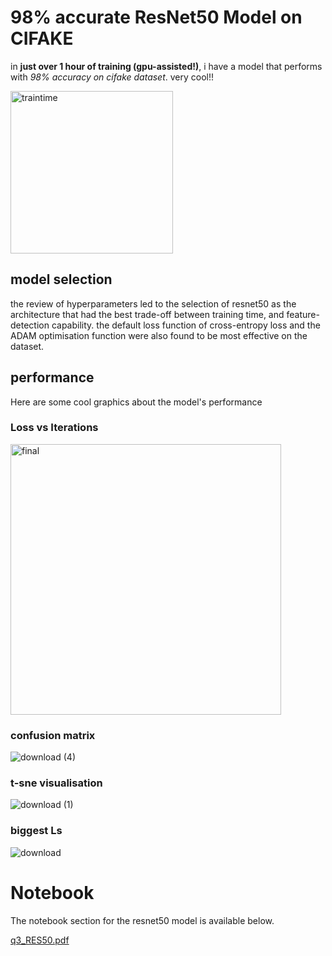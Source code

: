 # 98% accurate ResNet50 Model on CIFAKE

in **just over 1 hour of training (gpu-assisted!)**, i have a model that performs with *98% accuracy on cifake dataset*. very cool!!

<img width="260" alt="traintime" src="https://github.com/gp-rgb/gp-rgb.github.io/assets/131956221/50da9d78-e9b7-4129-9d08-bfea6b59c594">

## model selection

the review of hyperparameters led to the selection of resnet50 as the architecture that had the best trade-off between training time, and feature-detection capability. the default loss function of cross-entropy loss and the ADAM optimisation function were also found to be most effective on the dataset.

## performance

Here are some cool graphics about the model's performance

### Loss vs Iterations

<img width="433" alt="final" src="https://github.com/gp-rgb/gp-rgb.github.io/assets/131956221/8a507497-a71a-4248-a53c-db8cfa2156b8">

### confusion matrix

![download (4)](https://github.com/gp-rgb/gp-rgb.github.io/assets/131956221/90ac3493-ff7b-4c5c-b4c2-79c68289e6b3)


### t-sne visualisation

![download (1)](https://github.com/gp-rgb/gp-rgb.github.io/assets/131956221/926df391-113b-4560-8f05-c88e8949f371)

### biggest Ls

![download](https://github.com/gp-rgb/gp-rgb.github.io/assets/131956221/1ecae3a7-85d3-4ef5-84c2-572e8b57fe30)

# Notebook

The notebook section for the resnet50 model is available below.

[q3_RES50.pdf](https://github.com/gp-rgb/gp-rgb.github.io/files/11549619/q3_RES50.pdf)


